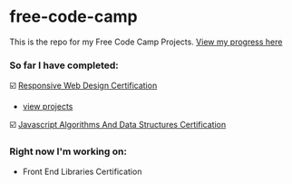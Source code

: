 # free-code-camp
This is the repo for my Free Code Camp Projects. [View my progress here](https://www.freecodecamp.org/spencerleejames)

### So far I have completed:
☑️ [Responsive Web Design Certification](https://www.freecodecamp.org/certification/spencerleejames/responsive-web-design)
  * [view projects](https://pseudospencer.github.io/free-code-camp/responsive-web-design-projects/portfolio-page/)

☑️ [Javascript Algorithms And Data Structures Certification](https://www.freecodecamp.org/certification/spencerleejames/javascript-algorithms-and-data-structures)


### Right now I'm working on:
* Front End Libraries Certification
